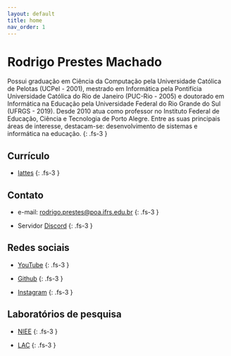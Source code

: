 ```yaml
---
layout: default
title: home
nav_order: 1
---
```

# Rodrigo Prestes Machado

Possui graduação em Ciência da Computação pela Universidade Católica de Pelotas (UCPel - 2001), mestrado em Informática pela Pontifícia Universidade Católica do Rio de Janeiro (PUC-Rio - 2005) e doutorado em Informática na Educação pela Universidade Federal do Rio Grande do Sul (UFRGS - 2019). Desde 2010 atua como professor no Instituto Federal de Educação, Ciência e Tecnologia de Porto Alegre. Entre as suas principais áreas de interesse, destacam-se: desenvolvimento de sistemas e informática na educação.
{: .fs-3 }

## Currículo

* [lattes](http://lattes.cnpq.br/9833435909646555)
{: .fs-3 }

## Contato

* e-mail: rodrigo.prestes@poa.ifrs.edu.br
{: .fs-3 }

* Servidor [Discord](https://discord.gg/C29cqvm)
{: .fs-3 }
## Redes sociais

* [YouTube](https://www.youtube.com/channel/UCI7yp4BYeWwc7NJAKWGwGcg/)
{: .fs-3 }

* [Github](https://github.com/rodrigoprestesmachado)
{: .fs-3 }

* [Instagram](https://instagram.com/rodrigoprestesmachado?utm_medium=copy_link)
{: .fs-3 }

## Laboratórios de pesquisa

* [NIEE](http://www.ufrgs.br/niee/)
{: .fs-3 }

* [LAC](http://www.lac.inf.puc-rio.br)
{: .fs-3 }